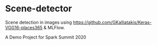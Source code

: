 # Scene-detector
Scene detection in images using https://github.com/GKalliatakis/Keras-VGG16-places365 &amp; MLFlow.

A Demo Project for Spark Summit 2020
